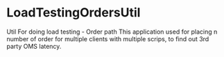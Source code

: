 # LoadTestingOrdersUtil
Util For doing load testing - Order path
This application used for placing n number of order for multiple clients with multiple scrips, to find out 3rd party OMS latency.
